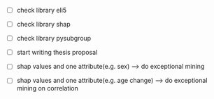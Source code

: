 

- [ ] check library eli5
- [ ] check library shap
- [ ] check library pysubgroup
- [ ] start writing thesis proposal
- [ ] shap values and one attribute(e.g. sex) --> do exceptional mining 
- [ ] shap values and one attribute(e.g. age change) --> do exceptional mining on correlation






